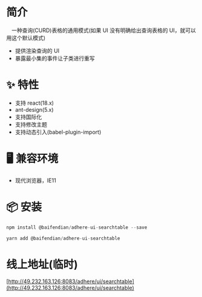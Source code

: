 # 简介
&ensp;&ensp;一种查询(CURD)表格的通用模式(如果 UI 没有明确给出查询表格的 UI，就可以用这个默认模式)

- 提供渲染查询的 UI
- 暴露最小集的事件让子类进行重写

# ✨ 特性
- 支持 react(18.x)
- ant-design(5.x)
- 支持国际化
- 支持修改主题
- 支持动态引入(babel-plugin-import)

# 🖥 兼容环境
- 现代浏览器，IE11

# 📦 安装
```javascript
npm install @baifendian/adhere-ui-searchtable --save
``` 

```javascript
yarn add @baifendian/adhere-ui-searchtable
```

# 线上地址(临时)
[http://49.232.163.126:8083/adhere/ui/searchtable](http://49.232.163.126:8083/adhere/ui/searchtable)

